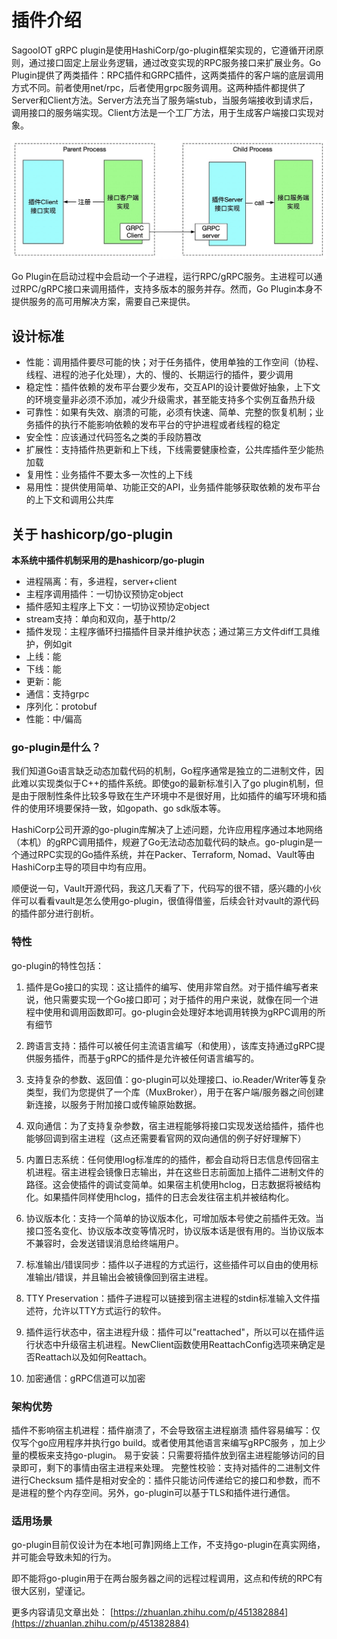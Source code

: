 # 插件介绍

SagooIOT gRPC plugin是使用HashiCorp/go-plugin框架实现的，它遵循开闭原则，通过接口固定上层业务逻辑，通过改变实现的RPC服务接口来扩展业务。Go Plugin提供了两类插件：RPC插件和GRPC插件，这两类插件的客户端的底层调用方式不同。前者使用net/rpc，后者使用grpc服务调用。这两种插件都提供了Server和Client方法。Server方法充当了服务端stub，当服务端接收到请求后，调用接口的服务端实现。Client方法是一个工厂方法，用于生成客户端接口实现对象。

![plugin001](../../public/imgs/develop/plugin/plugin001.png)

Go Plugin在启动过程中会启动一个子进程，运行RPC/gRPC服务。主进程可以通过RPC/gRPC接口来调用插件，支持多版本的服务并存。然而，Go Plugin本身不提供服务的高可用解决方案，需要自己来提供。


## 设计标准

* 性能：调用插件要尽可能的快；对于任务插件，使用单独的工作空间（协程、线程、进程的池子化处理），大的、慢的、长期运行的插件，要少调用
* 稳定性：插件依赖的发布平台要少发布，交互API的设计要做好抽象，上下文的环境变量非必须不添加，减少升级需求，甚至能支持多个实例互备热升级
* 可靠性：如果有失效、崩溃的可能，必须有快速、简单、完整的恢复机制；业务插件的执行不能影响依赖的发布平台的守护进程或者线程的稳定
* 安全性：应该通过代码签名之类的手段防篡改
* 扩展性：支持插件热更新和上下线，下线需要健康检查，公共库插件至少能热加载
* 复用性：业务插件不要太多一次性的上下线
* 易用性：提供使用简单、功能正交的API，业务插件能够获取依赖的发布平台的上下文和调用公共库



## 关于 hashicorp/go-plugin

**本系统中插件机制采用的是hashicorp/go-plugin**

* 进程隔离：有，多进程，server+client
* 主程序调用插件：一切协议预协定object
* 插件感知主程序上下文：一切协议预协定object
* stream支持：单向和双向，基于http/2
* 插件发现：主程序循环扫描插件目录并维护状态；通过第三方文件diff工具维护，例如git
* 上线：能
* 下线：能
* 更新：能
* 通信：支持grpc
* 序列化：protobuf
* 性能：中/偏高


### go-plugin是什么？
我们知道Go语言缺乏动态加载代码的机制，Go程序通常是独立的二进制文件，因此难以实现类似于C++的插件系统。即使go的最新标准引入了go plugin机制，但是由于限制性条件比较多导致在生产环境中不是很好用，比如插件的编写环境和插件的使用环境要保持一致，如gopath、go sdk版本等。

HashiCorp公司开源的go-plugin库解决了上述问题，允许应用程序通过本地网络（本机）的gRPC调用插件，规避了Go无法动态加载代码的缺点。go-plugin是一个通过RPC实现的Go插件系统，并在Packer、Terraform, Nomad、Vault等由HashiCorp主导的项目中均有应用。

顺便说一句，Vault开源代码，我这几天看了下，代码写的很不错，感兴趣的小伙伴可以看看vault是怎么使用go-plugin，很值得借鉴，后续会针对vault的源代码的插件部分进行剖析。

### 特性
go-plugin的特性包括：

1. 插件是Go接口的实现：这让插件的编写、使用非常自然。对于插件编写者来说，他只需要实现一个Go接口即可；对于插件的用户来说，就像在同一个进程中使用和调用函数即可。go-plugin会处理好本地调用转换为gRPC调用的所有细节

2. 跨语言支持：插件可以被任何主流语言编写（和使用），该库支持通过gRPC提供服务插件，而基于gRPC的插件是允许被任何语言编写的。

3. 支持复杂的参数、返回值：go-plugin可以处理接口、io.Reader/Writer等复杂类型，我们为您提供了一个库（MuxBroker），用于在客户端/服务器之间创建新连接，以服务于附加接口或传输原始数据。

4. 双向通信：为了支持复杂参数，宿主进程能够将接口实现发送给插件，插件也能够回调到宿主进程（这点还需要看官网的双向通信的例子好好理解下）

5. 内置日志系统：任何使用log标准库的的插件，都会自动将日志信息传回宿主机进程。宿主进程会镜像日志输出，并在这些日志前面加上插件二进制文件的路径。这会使插件的调试变简单。如果宿主机使用hclog，日志数据将被结构化。如果插件同样使用hclog，插件的日志会发往宿主机并被结构化。

6. 协议版本化：支持一个简单的协议版本化，可增加版本号使之前插件无效。当接口签名变化、协议版本改变等情况时，协议版本话是很有用的。当协议版本不兼容时，会发送错误消息给终端用户。

7. 标准输出/错误同步：插件以子进程的方式运行，这些插件可以自由的使用标准输出/错误，并且输出会被镜像回到宿主进程。

8. TTY Preservation：插件子进程可以链接到宿主进程的stdin标准输入文件描述符，允许以TTY方式运行的软件。

9. 插件运行状态中，宿主进程升级：插件可以"reattached"，所以可以在插件运行状态中升级宿主机进程。NewClient函数使用ReattachConfig选项来确定是否Reattach以及如何Reattach。
10. 加密通信：gRPC信道可以加密

### 架构优势
插件不影响宿主机进程：插件崩溃了，不会导致宿主进程崩溃
插件容易编写：仅仅写个go应用程序并执行go build。或者使用其他语言来编写gRPC服务 ，加上少量的模板来支持go-plugin。
易于安装：只需要将插件放到宿主进程能够访问的目录即可，剩下的事情由宿主进程来处理。
完整性校验：支持对插件的二进制文件进行Checksum
插件是相对安全的：插件只能访问传递给它的接口和参数，而不是进程的整个内存空间。另外，go-plugin可以基于TLS和插件进行通信。
### 适用场景
go-plugin目前仅设计为在本地[可靠]网络上工作，不支持go-plugin在真实网络，并可能会导致未知的行为。

即不能将go-plugin用于在两台服务器之间的远程过程调用，这点和传统的RPC有很大区别，望谨记。

更多内容请见文章出处：
[https://zhuanlan.zhihu.com/p/451382884](https://zhuanlan.zhihu.com/p/451382884)

